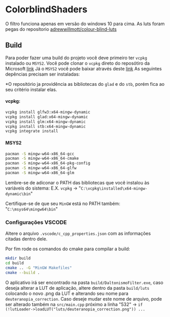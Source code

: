 # ColorblindShaders

O filtro funciona apenas em versão do windows 10 para cima.
As luts foram pegas do reposítorio [adrewwillmott/colour-blind-luts](https://github.com/andrewwillmott/colour-blind-luts)

## Build

Para poder fazer uma build do projeto você deve primeiro ter `vcpkg` instalado ou `MSYS2`.
Você pode clonar o `vcpkg` direto do reposótiro da Microsoft [link](https://github.com/Microsoft/vcpkg)
Já o `MSYS2` você pode baixar através deste [link](https://www.msys2.org/)
As seguintes depências precisam ser instaladas:

*O repositório ja providência as bibliotecas do `glad` e do `stb`, porém fica ao seu critério instalar elas.

#### vcpkg:

```sh
vcpkg install glfw3:x64-mingw-dynamic
vcpkg install glad:x64-mingw-dynamic
vcpkg install glm:x64-mingw-dynamic
vcpkg install stb:x64-mingw-dynamic
vcpkg integrate install
```

#### MSYS2

```sh
pacman -S mingw-w64-x86_64-gcc
pacman -S mingw-w64-x86_64-cmake
pacman -S mingw-w64-x86_64-pkg-config
pacman -S mingw-w64-x86_64-glfw
pacman -S mingw-w64-x86_64-glm
```

Lembre-se de adiconar o PATH das bibliotecas que você instalou às variáveis do sistema:
E.X. `vcpkg` -> "`C:\vcpkg\installed\x64-mingw-dynamic\bin`"

Certifique-se de que seu `MinGW` está no PATH também:
"`C:\msys64\mingw64\bin`"

### Configurações VSCODE

Altere o arquivo `.vscode/c_cpp_properties.json` com as informações citadas dentro dele.

Por fim rode os comandos do cmake para compilar a build:
```sh
mkdir build
cd build
cmake .. -G "MinGW Makefiles"
cmake --build .
```

O aplicativo irá ser encontrado na pasta `build/DaltonismoFilter.exe`, caso deseja alterar a LUT de aplicação, altere dentro da pasta `build/luts` colocando o novo .png da LUT e alterando seu nome para `deuteranopia_correction`. Caso deseje mudar este nome de arquivo, pode ser alterado também na `src/main.cpp` próximo a linha "532" -> `if (!lutLoader->loadLUT("luts/deuteranopia_correction.png")) ...`

